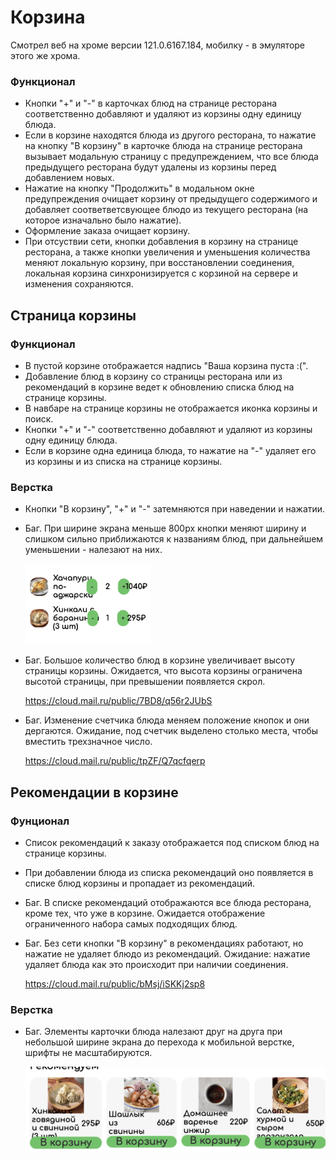 # Корзина

Смотрел веб на хроме версии 121.0.6167.184, мобилку - в эмуляторе этого же хрома.

### Функционал

- Кнопки "+" и "-" в карточках блюд на странице ресторана соответственно добавляют и удаляют из корзины одну единицу блюда.
- Если в корзине находятся блюда из другого ресторана, то нажатие на кнопку "В корзину" в карточке блюда на странице ресторана вызывает модальную страницу с предупреждением, что все блюда предыдущего ресторана будут удалены из корзины перед добавлением новых.
- Нажатие на кнопку "Продолжить" в модальном окне предупреждения очищает корзину от предыдущего содержимого и добавляет соответветсвующее блюдо из текущего ресторана (на которое изначально было нажатие).
- Оформление заказа очищает корзину.
- При отсуствии сети, кнопки добавления в корзину на странице ресторана, а также кнопки увеличения и уменьшения количества меняют локальную корзину, при восстановлении соединения, локальная корзина синхронизируется с корзиной на сервере и изменения сохраняются.


## Страница корзины

### Функционал
- В пустой корзине отображается надпись "Ваша корзина пуста :(".
- Добавление блюд в корзину со страницы ресторана или из рекомендаций в корзине ведет к обновлению списка блюд на странице корзины.
- В навбаре на странице корзины не отображается иконка корзины и поиск.
- Кнопки "+" и "-" соответственно добавляют и удаляют из корзины одну единицу блюда.
- Если в корзине одна единица блюда, то нажатие на "-" удаляет его из корзины и из списка на странице корзины.
 
### Верстка

- Кнопки "В корзину", "+" и "-" затемняются при наведении и нажатии.
- Баг. При ширине экрана меньше 800px кнопки меняют ширину и слишком сильно приближаются к названиям блюд, при дальнейшем уменьшении - налезают на них.

    <img src="img/image-1.png" width=200>

- Баг. Большое количество блюд в корзине увеличивает высоту страницы корзины. Ожидается, что высота корзины ограничена высотой страницы, при превышении появляется скрол.

    https://cloud.mail.ru/public/7BD8/q56r2JUbS

- Баг. Изменение счетчика блюда меняем положение кнопок и они дергаются. Ожидание, под счетчик выделено столько места, чтобы вместить трехзначное число.

    https://cloud.mail.ru/public/tpZF/Q7qcfqerp


## Рекомендации в корзине

### Фунционал

- Список рекомендаций к заказу отображается под списком блюд на странице корзины.
- При добавлении блюда из списка рекомендаций оно появляется в списке блюд корзины и пропадает из рекомендаций.
- Баг. В списке рекомендаций отображаются все блюда ресторана, кроме тех, что уже в корзине. Ожидается отображение ограниченного набора самых подходящих блюд.
- Баг. Без сети кнопки "В корзину" в рекомендациях работают, но нажатие не удаляет блюдо из рекомендаций. Ожидание: нажатие удаляет блюда как это происходит при наличии соединения.

    https://cloud.mail.ru/public/bMsj/iSKKj2sp8

### Верстка

- Баг. Элементы карточки блюда налезают друг на друга при небольшой ширине экрана до перехода к мобильной верстке, шрифты не масштабируются.

    <img src="img/image.png" width=500>
